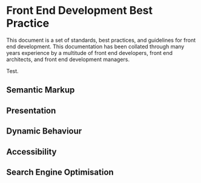 Front End Development Best Practice
===================================

This document is a set of standards, best practices, and guidelines for front
end development. This documentation has been collated through many years
experience by a multitude of front end developers, front end architects, and
front end development managers.

Test.

<h2 id="semantic-markup">Semantic Markup</h2>

<h2 id="presentation">Presentation</h2>

<h2 id="dynamic-behaviour">Dynamic Behaviour</h2>

<h2 id="accessibility">Accessibility</h2>

<h2 id="seo">Search Engine Optimisation</h2>